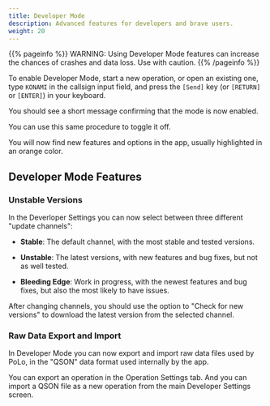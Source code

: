 ```yaml
---
title: Developer Mode
description: Advanced features for developers and brave users.
weight: 20
---
```


{{% pageinfo %}}
WARNING: Using Developer Mode features can increase the chances of crashes and data loss. Use with caution.
{{% /pageinfo %}}

To enable Developer Mode, start a new operation, or open an existing one, type `KONAMI` in the callsign input field, and press the `[Send]` key (or `[RETURN]` or `[ENTER]`) in your keyboard.

You should see a short message confirming that the mode is now enabled.

You can use this same procedure to toggle it off.

You will now find new features and options in the app, usually highlighted in an orange color.

## Developer Mode Features

### Unstable Versions

In the Deverloper Settings you can now select between three different "update channels":

- **Stable**: The default channel, with the most stable and tested versions.

- **Unstable**: The latest versions, with new features and bug fixes, but not as well tested.

- **Bleeding Edge**: Work in progress, with the newest features and bug fixes, but also the most likely to have issues.

After changing channels, you should use the option to "Check for new versions" to download the latest version from the selected channel.

### Raw Data Export and Import

In Developer Mode you can now export and import raw data files used by PoLo, in the "QSON" data format used internally by the app.

You can export an operation in the Operation Settings tab. And you can import a QSON file as a new operation from the
main Developer Settings screen.

